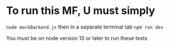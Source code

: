 # To run this MF, U must simply

`node mockBackend.js`
then in a separate terminal tab `npm run dev`

You must be on node version 10 or later to run these tests
